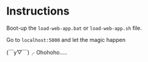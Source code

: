 # Instructions

Boot-up the ``load-web-app.bat`` or ``load-web-app.sh`` file.

Go to ``localhost:5000`` and let the magic happen 

(￣y▽￣)╭ Ohohoho.....